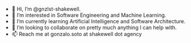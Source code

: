 - 👋 Hi, I’m @gnzlst-shakewell.
- 👀 I’m interested in Software Engineering and Machine Learning.
- 🌱 I’m currently learning Artificial Intelligence and Software Architecture.
- 💞️ I’m looking to collaborate on pretty much anything I can help with.
- 📫 Reach me at gonzalo.soto at shakewell dot agency

<!---
gnzlst-shakewell/gnzlst-shakewell is a ✨ special ✨ repository because its `README.md` (this file) appears on your GitHub profile.
You can click the Preview link to take a look at your changes.
--->
